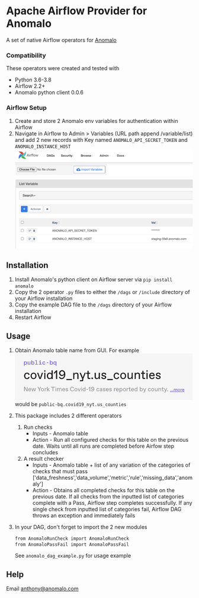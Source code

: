 # Apache Airflow Provider for Anomalo
A set of native Airflow operators for [Anomalo](https://www.anomalo.com/)

### Compatibility
These operators were created and tested with
* Python 3.6-3.8
* Airflow 2.2+
* Anomalo python client 0.0.6

### Airflow Setup
1. Create and store 2 Anomalo env variables for authentication within Airflow
2. Navigate in Airflow to Admin > Variables (URL path append /variable/list) and add 2 new records with Key named `ANOMALO_API_SECRET_TOKEN` and `ANOMALO_INSTANCE_HOST`
![var](var.png)

## Installation

1. Install Anomalo's python client on Airflow server via `pip install anomalo`
2. Copy the 2 operator `.py` files to either the `/dags` or `/include` directory of your Airflow installation
3. Copy the example DAG file to the `/dags` directory of your Airflow installation
4. Restart Airflow

## Usage

1. Obtain Anomalo table name from GUI. For example
   ![table](table.png)
   would be `public-bq.covid19_nyt.us_counties`

2. This package includes 2 different operators
   1. Run checks
      * Inputs - Anomalo table
      * Action - Run all configured checks for this table on the previous date. Waits until all runs are completed before Airfow step concludes
   2. A result checker
      * Inputs - Anomalo table + list of any variation of the categories of checks that must pass ['data_freshness','data_volume','metric','rule','missing_data','anomaly']
      * Action - Obtains all completed checks for this table on the previous date. If all checks from the inputted list of categories complete with a Pass, Airflow step completes successfully. If any single check from inputted list of categories fail, Airflow DAG throws an exception and immediately fails

3. In your DAG, don't forget to import the 2 new modules
   ```
   from AnomaloRunCheck import AnomaloRunCheck
   from AnomaloPassFail import AnomaloPassFail
   ```
   See `anomalo_dag_example.py` for usage example

## Help

Email anthony@anomalo.com